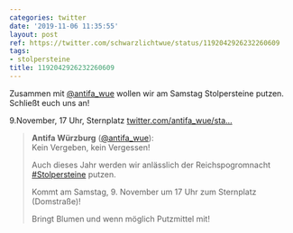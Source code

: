 ```yaml
---
categories: twitter
date: '2019-11-06 11:35:55'
layout: post
ref: https://twitter.com/schwarzlichtwue/status/1192042926232260609
tags:
- stolpersteine
title: 1192042926232260609
---
```

Zusammen mit [@antifa_wue](https://twitter.com/antifa_wue) wollen wir am Samstag Stolpersteine putzen. Schließt euch uns an!



9.November, 17 Uhr, Sternplatz [twitter.com/antifa_wue/sta…](https://twitter.com/antifa_wue/status/1192041580493971456)
> <b>Antifa Würzburg</b> ([@antifa_wue](https://twitter.com/antifa_wue)):  
>Kein Vergeben, kein Vergessen!  
>  
>  
>  
>Auch dieses Jahr werden wir anlässlich der Reichspogromnacht [#Stolpersteine](/t/stolpersteine) putzen.  
>  
>  
>  
>Kommt am Samstag, 9. November um 17 Uhr zum Sternplatz (Domstraße)!  
>  
>Bringt Blumen und wenn möglich Putzmittel mit!   

